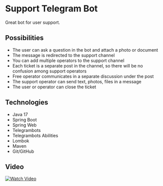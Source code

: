 # Support Telegram Bot
Great bot for user support.

## Possibilities
- The user can ask a question in the bot and attach a photo or document
- The message is redirected to the support channel
- You can add multiple operators to the support channel
- Each ticket is a separate post in the channel, so there will be no confusion among support operators
- Free operator communicates in a separate discussion under the post
- The support operator can send text, photos, files in a message
- The user or operator can close the ticket

## Technologies
- Java 17
- Spring Boot
- Spring Web
- Telegrambots
- Telegrambots Abilities
- Lombok
- Maven
- Git/GitHub

## Video
[![Watch Video](http://img.youtube.com/vi/B757h6hr--g/0.jpg)](https://youtu.be/B757h6hr--g)
